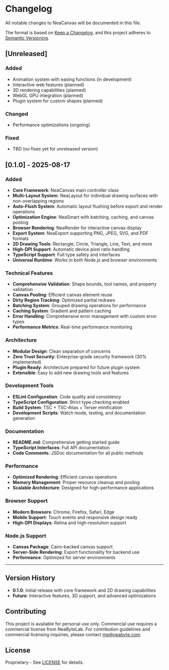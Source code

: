# Changelog

All notable changes to NeaCanvas will be documented in this file.

The format is based on [Keep a Changelog](https://keepachangelog.com/en/1.0.0/),
and this project adheres to [Semantic Versioning](https://semver.org/spec/v2.0.0.html).

## [Unreleased]

### Added
- Animation system with easing functions (in development)
- Interactive web features (planned)
- 3D rendering capabilities (planned)
- WebGL GPU integration (planned)
- Plugin system for custom shapes (planned)

### Changed
- Performance optimizations (ongoing)

### Fixed
- TBD (no fixes yet for unreleased version)

## [0.1.0] - 2025-08-17

### Added
- **Core Framework**: NeaCanvas main controller class
- **Multi-Layout System**: NeaLayout for individual drawing surfaces with non-overlapping regions
- **Auto-Flush System**: Automatic layout flushing before export and render operations
- **Optimization Engine**: NeaSmart with batching, caching, and canvas pooling
- **Browser Rendering**: NeaRender for interactive canvas display
- **Export System**: NeaExport supporting PNG, JPEG, SVG, and PDF formats
- **2D Drawing Tools**: Rectangle, Circle, Triangle, Line, Text, and more
- **High-DPI Support**: Automatic device pixel ratio handling
- **TypeScript Support**: Full type safety and interfaces
- **Universal Runtime**: Works in both Node.js and browser environments

### Technical Features
- **Comprehensive Validation**: Shape bounds, tool names, and property validation
- **Canvas Pooling**: Efficient canvas element reuse
- **Dirty Region Tracking**: Optimized partial redraws
- **Batching System**: Grouped drawing operations for performance
- **Caching System**: Gradient and pattern caching
- **Error Handling**: Comprehensive error management with custom error types
- **Performance Metrics**: Real-time performance monitoring

### Architecture
- **Modular Design**: Clean separation of concerns
- **Zero Trust Security**: Enterprise-grade security framework (30% implemented)
- **Plugin Ready**: Architecture prepared for future plugin system
- **Extensible**: Easy to add new drawing tools and features

### Development Tools
- **ESLint Configuration**: Code quality and consistency
- **TypeScript Configuration**: Strict type checking enabled
- **Build System**: TSC + TSC-Alias + Terser minification
- **Development Scripts**: Watch mode, testing, and documentation generation

### Documentation
- **README.md**: Comprehensive getting started guide
- **TypeScript Interfaces**: Full API documentation
- **Code Comments**: JSDoc documentation for all public methods

### Performance
- **Optimized Rendering**: Efficient canvas operations
- **Memory Management**: Proper resource cleanup and pooling
- **Scalable Architecture**: Designed for high-performance applications

### Browser Support
- **Modern Browsers**: Chrome, Firefox, Safari, Edge
- **Mobile Support**: Touch events and responsive design ready
- **High-DPI Displays**: Retina and high-resolution support

### Node.js Support
- **Canvas Package**: Cairo-backed canvas support
- **Server-Side Rendering**: Export functionality for backend use
- **Performance**: Optimized for server environments

---

## Version History

- **0.1.0**: Initial release with core framework and 2D drawing capabilities
- **Future**: Interactive features, 3D support, and advanced optimizations

## Contributing

This project is available for personal use only. Commercial use requires a commercial license from NeaByteLab. For contribution guidelines and commercial licensing inquiries, please contact me@neabyte.com.

## License

Proprietary - See [LICENSE](LICENSE) for details.
